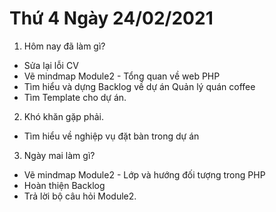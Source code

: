 # Thứ 4 Ngày 24/02/2021
1. Hôm nay đã làm gì?
- Sửa lại lỗi CV 
- Vẽ mindmap Module2 - Tổng quan về web PHP
- Tìm hiểu và dựng Backlog về dự án Quản lý quán coffee
- Tìm Template cho dự án.
2. Khó khăn gặp phải.
- Tìm hiểu về nghiệp vụ đặt bàn trong dự án
3. Ngày mai làm gì?
- Vẽ mindmap Module2 - Lớp và hướng đối tượng trong PHP
- Hoàn thiện Backlog 
- Trả lời bộ câu hỏi Module2.
